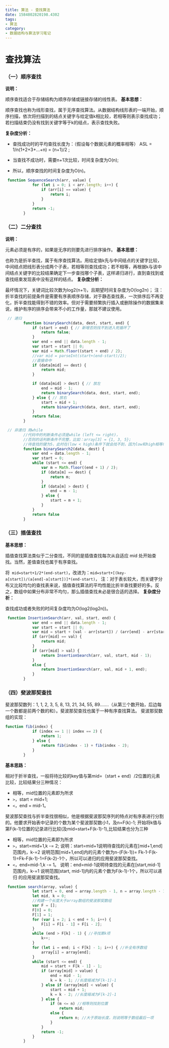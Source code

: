 ```yaml
---
title: 算法 - 查找算法
date: 1584802820198.4302
tags:
- 算法
category:
- 数据结构与算法学习笔记
---
```

# 查找算法

### （一）顺序查找

**说明：**

顺序查找适合于存储结构为顺序存储或链接存储的线性表。
**基本思想：**

顺序查找也称为线形查找，属于无序查找算法。从数据结构线形表的一端开始，顺序扫描，依次将扫描到的结点关键字与给定值k相比较，若相等则表示查找成功；若扫描结束仍没有找到关键字等于k的结点，表示查找失败。

**复杂度分析：**　

* 查找成功时的平均查找长度为：（假设每个数据元素的概率相等） ASL = 1/n(1+2+3+…+n) = (n+1)/2 ;
* 当查找不成功时，需要n+1次比较，时间复杂度为O(n);
  
* 所以，顺序查找的时间复杂度为O(n)。

```js
 function SequenceSearch(arr, value) {
            for (let i = 0; i < arr.length; i++) {
                if (arr[i] == value) {
                    return i;
                }
            }
            return -1;
        }
```

### （二）二分查找

**说明：**

元素必须是有序的，如果是无序的则要先进行排序操作。
**基本思想：**

也称为是折半查找，属于有序查找算法。用给定值k先与中间结点的关键字比较，中间结点把线形表分成两个子表，若相等则查找成功；若不相等，再根据k与该中间结点关键字的比较结果确定下一步查找哪个子表，这样递归进行，直到查找到或查找结束发现表中没有这样的结点。
**复杂度分析：**

最坏情况下，关键词比较次数为log2(n+1)，且期望时间复杂度为O(log2n)；
注：折半查找的前提条件是需要有序表顺序存储，对于静态查找表，一次排序后不再变化，折半查找能得到不错的效率。但对于需要频繁执行插入或删除操作的数据集来说，维护有序的排序会带来不小的工作量，那就不建议使用。

```js
 // 递归
        function binarySearch(data, dest, start, end) {
            if (start > end) { // 新增否则找不到进入死循环了
                return false;
            }
            var end = end || data.length - 1;
            var start = start || 0;
            var mid = Math.floor((start + end) / 2);
            //var mid = parseInt(start+(end-start)/2);
            //直接命中
            if (data[mid] == dest) {
                return mid;
            }

            if (data[mid] > dest) { // 放左
                end = mid - 1;
                return binarySearch(data, dest, start, end);
            } else { // 放右
                start = mid + 1;
                return binarySearch(data, dest, start, end);
            }
            return false;
        }

 // 非递归 用while
        //代码中的判断条件必须是while (left <= right)，
        //否则的话判断条件不完整，比如：array[3] = {1, 3, 5};
        //待查找的键为5，此时在(low < high)条件下就会找不到，因为low和high相等时，指向元素5，但是此时条件不成立，没有进入while()中
        function binarySearch2(data, dest) {
            var end = data.length - 1;
            var start = 0;
            while (start <= end) {
                var m = Math.floor((end + 1) / 2);
                if (data[m] == dest) {
                    return m;
                }
                if (data[m] > dest) {
                    end = m - 1;
                } else {
                    start = m + 1;
                }
            }
            return false
        }
```

### （三）插值查找

**基本思想：**

插值查找算法类似于二分查找，不同的是插值查找每次从自适应 mid 处开始查找。当然，差值查找也属于有序查找。

将` mid=start+1/2*(end-start)`，改进为：`mid=start+[(key-a[start])/(a[end]-a[start])]*(end-start)`，
注：对于表长较大，而关键字分布又比较均匀的查找表来说，插值查找算法的平均性能比折半查找要好的多。反之，数组中如果分布非常不均匀，那么插值查找未必是很合适的选择。
**复杂度分析：**

查找成功或者失败的时间复杂度均为O(log2(log2n))。

```js
 function InsertionSearch(arr, val, start, end) {
            var end = end || data.length - 1;
            var start = start || 0;
            var mid = start + (val - arr[start]) / (arr[end] - arr[start]) * (end - start);
            if (arr[mid] == val) {
                return mid;
            }
            if (arr[mid] > val) {
                return InsertionSearch(arr, val, start, mid - 1);
            }
            else {
                return InsertionSearch(arr, val, mid + 1, end);
            }
        }
```

### （四）斐波那契查找

斐波那契数列：1, 1, 2, 3, 5, 8, 13, 21, 34, 55, 89…….（从第三个数开始，后边每一个数都是前两个数的和）。斐波那契查找也属于一种有序查找算法。
斐波那契数组的实现：

```js
function fib(index) {
            if (index == 1 || index == 2) {
                return 1;
            } else {
                return fib(index - 1) + fib(index - 2);
            }
        }
```

**基本思路：**

相对于折半查找，一般将待比较的key值与第mid=（start + end）/2位置的元素比较，比较结果分三种情况：

* 相等，mid位置的元素即为所求
* `>`，start = mid+1;
* `<`，end = mid-1。

斐波那契查找与折半查找很相似，他是根据斐波那契序列的特点对有序表进行分割的。他要求开始表中记录的个数为某个斐波那契数小1，及n=F(k)-1;
开始将k值与第F(k-1)位置的记录进行比较(及mid=start+F(k-1)-1),比较结果也分为三种

* 相等，mid位置的元素即为所求
* `>`，start=mid+1,k -= 2;
  说明：start=mid+1说明待查找的元素在[mid+1,end]范围内，k-=2 说明范围[mid+1,end]内的元素个数为n-(F(k-1))= Fk-1-F(k-1)=Fk-F(k-1)-1=F(k-2)-1个，所以可以递归的应用斐波那契查找。
* `<`，end=mid-1,k -= 1。
  说明：end=mid-1说明待查找的元素在[start,mid-1]范围内，k-=1 说明范围[start, mid-1]内的元素个数为F(k-1)-1个，所以可以递归 的应用斐波那契查找。

```js
 function search(array, value) {
            let start = 0, end = array.length - 1, n = array.length - 1;
            let mid, k = 0;
            //构建一个长度大于array数组的斐波那契数组
            var F = [];
            F[0] = 0;
            F[1] = 1;
            for (var i = 2; i < end + 5; i++) {
                F[i] = F[i - 1] + F[i - 2];
            }
            while (end > F[k] - 1) { //寻找第k项
                k++;
            }
            for (let i = end; i < F[k] - 1; i++) { //补全有序数组
                array[i] = array[end];
            }
            while (start <= end) {
                mid = start + F[k - 1] - 1;
                if (array[mid] > value) {
                    end = mid - 1;
                    k = k - 1; //长度缩减为F[k-1]-1
                } else if (array[mid] < value) {
                    start = mid + 1;
                    k = k - 2; //长度缩减为F[k-2]-1
                } else {
                    if (m <= n) //相等则找到位置
                        return mid;
                    else {
                        return n; //大于原始长度，则说明等于数组最后一项 
                    }
                }
                return -1;
            }
        }
```



















